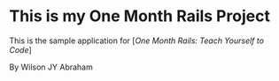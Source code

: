 # This is my One Month Rails Project

This is the sample application for
[*One Month Rails: Teach Yourself to Code*]

By Wilson JY Abraham